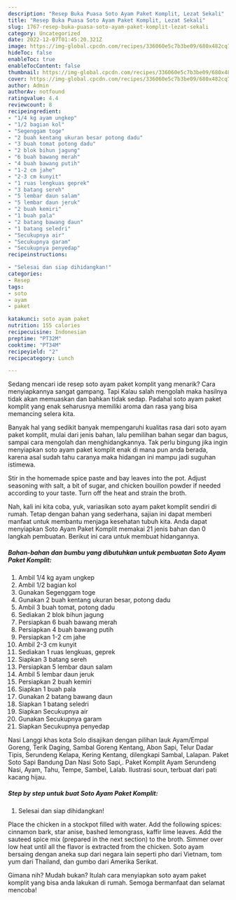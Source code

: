 ```yaml
---
description: "Resep Buka Puasa Soto Ayam Paket Komplit, Lezat Sekali"
title: "Resep Buka Puasa Soto Ayam Paket Komplit, Lezat Sekali"
slug: 1767-resep-buka-puasa-soto-ayam-paket-komplit-lezat-sekali
category: Uncategorized
date: 2022-12-07T01:45:20.321Z
image: https://img-global.cpcdn.com/recipes/336060e5c7b3be09/680x482cq70/soto-ayam-paket-komplit-foto-resep-utama.jpg
hideToc: false
enableToc: true
enableTocContent: false
thumbnail: https://img-global.cpcdn.com/recipes/336060e5c7b3be09/680x482cq70/soto-ayam-paket-komplit-foto-resep-utama.jpg
cover: https://img-global.cpcdn.com/recipes/336060e5c7b3be09/680x482cq70/soto-ayam-paket-komplit-foto-resep-utama.jpg
author: Admin
authorAv: notfound
ratingvalue: 4.4
reviewcount: 8
recipeingredient:
- "1/4 kg ayam ungkep"
- "1/2 bagian kol"
- "Segenggam toge"
- "2 buah kentang ukuran besar potong dadu"
- "3 buah tomat potong dadu"
- "2 blok bihun jagung"
- "6 buah bawang merah"
- "4 buah bawang putih"
- "1-2 cm jahe"
- "2-3 cm kunyit"
- "1 ruas lengkuas geprek"
- "3 batang sereh"
- "5 lembar daun salam"
- "5 lembar daun jeruk"
- "2 buah kemiri"
- "1 buah pala"
- "2 batang bawang daun"
- "1 batang seledri"
- "Secukupnya air"
- "Secukupnya garam"
- "Secukupnya penyedap"
recipeinstructions:

- "Selesai dan siap dihidangkan!"
categories:
- Resep
tags:
- soto
- ayam
- paket

katakunci: soto ayam paket 
nutrition: 155 calories
recipecuisine: Indonesian
preptime: "PT32M"
cooktime: "PT34M"
recipeyield: "2"
recipecategory: Lunch

---
```



Sedang mencari ide resep soto ayam paket komplit yang menarik? Cara menyiapkannya sangat gampang. Tapi Kalau salah mengolah maka hasilnya tidak akan memuaskan dan bahkan tidak sedap. Padahal soto ayam paket komplit yang enak seharusnya memiliki aroma dan rasa yang bisa memancing selera kita.


Banyak hal yang sedikit banyak mempengaruhi kualitas rasa dari soto ayam paket komplit, mulai dari jenis bahan, lalu pemilihan bahan segar dan bagus, sampai cara mengolah dan menghidangkannya. Tak perlu bingung jika ingin menyiapkan soto ayam paket komplit enak di mana pun anda berada, karena asal sudah tahu caranya maka hidangan ini mampu jadi suguhan istimewa.

Stir in the homemade spice paste and bay leaves into the pot. Adjust seasoning with salt, a bit of sugar, and chicken bouillon powder if needed according to your taste. Turn off the heat and strain the broth.


Nah, kali ini kita coba, yuk, variasikan soto ayam paket komplit sendiri di rumah. Tetap dengan bahan yang sederhana, sajian ini dapat memberi manfaat untuk membantu menjaga kesehatan tubuh kita. Anda dapat menyiapkan Soto Ayam Paket Komplit memakai 21 jenis bahan dan 0 langkah pembuatan. Berikut ini cara untuk membuat hidangannya.

<!--inarticleads1-->

##### Bahan-bahan dan bumbu yang dibutuhkan untuk pembuatan Soto Ayam Paket Komplit:

1. Ambil 1/4 kg ayam ungkep
1. Ambil 1/2 bagian kol
1. Gunakan Segenggam toge
1. Gunakan 2 buah kentang ukuran besar, potong dadu
1. Ambil 3 buah tomat, potong dadu
1. Sediakan 2 blok bihun jagung
1. Persiapkan 6 buah bawang merah
1. Persiapkan 4 buah bawang putih
1. Persiapkan 1-2 cm jahe
1. Ambil 2-3 cm kunyit
1. Sediakan 1 ruas lengkuas, geprek
1. Siapkan 3 batang sereh
1. Persiapkan 5 lembar daun salam
1. Ambil 5 lembar daun jeruk
1. Persiapkan 2 buah kemiri
1. Siapkan 1 buah pala
1. Gunakan 2 batang bawang daun
1. Siapkan 1 batang seledri
1. Siapkan Secukupnya air
1. Gunakan Secukupnya garam
1. Siapkan Secukupnya penyedap


Nasi Langgi khas kota Solo disajikan dengan pilihan lauk Ayam/Empal Goreng, Terik Daging, Sambal Goreng Kentang, Abon Sapi, Telur Dadar Tipis, Serundeng Kelapa, Kering Kentang, dilengkapi Sambal, Lalapan. Paket Soto Sapi Bandung Dan Nasi Soto Sapi,. Paket Komplit Ayam Serundeng Nasi, Ayam, Tahu, Tempe, Sambel, Lalab. Ilustrasi soun, terbuat dari pati kacang hijau. 

<!--inarticleads2-->

##### Step by step untuk buat Soto Ayam Paket Komplit:


1. Selesai dan siap dihidangkan!

Place the chicken in a stockpot filled with water. Add the following spices: cinnamon bark, star anise, bashed lemongrass, kaffir lime leaves. Add the sauteed spice mix (prepared in the next section) to the broth. Simmer over low heat until all the flavor is extracted from the chicken. Soto ayam bersaing dengan aneka sup dari negara lain seperti pho dari Vietnam, tom yum dari Thailand, dan gumbo dari Amerika Serikat. 

Gimana nih? Mudah bukan? Itulah cara menyiapkan soto ayam paket komplit yang bisa anda lakukan di rumah. Semoga bermanfaat dan selamat mencoba!
